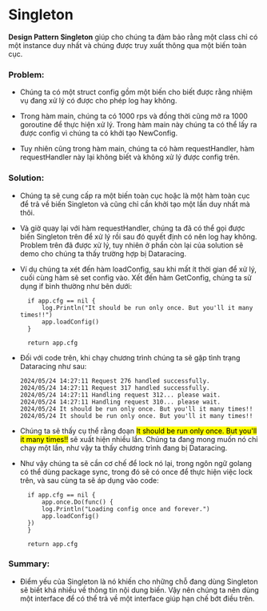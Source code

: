 # Singleton

**Design Pattern Singleton** giúp cho chúng ta đảm bảo rằng một class chỉ có một instance duy nhất và chúng được truy xuất thông qua một biến toàn cục.

### Problem:

- Chúng ta có một struct config gồm một biến cho biết được rằng nhiệm vụ đang xử lý có được cho phép log hay không.

- Trong hàm main, chúng ta có 1000 rps và đồng thời cũng mở ra 1000 goroutine để thực hiện xử lý. Trong hàm main này chúng ta có thể lấy ra được config vì chúng ta có khởi tạo NewConfig.

- Tuy nhiên cũng trong hàm main, chúng ta có hàm requestHandler, hàm requestHandler này lại không biết và không xử lý được config trên.

### Solution:

- Chúng ta sẽ cung cấp ra một biến toàn cục hoặc là một hàm toàn cục để trả về biến Singleton và cũng chỉ cần khởi tạo một lần duy nhất mà thôi.

- Và giờ quay lại với hàm requestHandler, chúng ta đã có thể gọi được biến Singleton trên để xử lý rồi sau đó quyết định có nên log hay không. Problem trên đã được xử lý, tuy nhiên ở phần còn lại của solution sẽ demo cho chúng ta thấy trường hợp bị Dataracing.

- Ví dụ chúng ta xét đến hàm loadConfig, sau khi mất ít thời gian để xử lý, cuối cùng hàm sẽ set config vào. Xết đến hàm GetConfig, chúng ta sử dụng if bình thường như bên dưới:

  ```golang
    if app.cfg == nil {
        log.Println("It should be run only once. But you'll it many times!!")
        app.loadConfig()
    }

    return app.cfg
  ```

- Đối với code trên, khi chạy chương trình chúng ta sẽ gặp tình trạng Dataracing như sau:

  ```plantext
  2024/05/24 14:27:11 Request 276 handled successfully.
  2024/05/24 14:27:11 Request 317 handled successfully.
  2024/05/24 14:27:11 Handling request 312... please wait.
  2024/05/24 14:27:11 Handling request 310... please wait.
  2024/05/24 It should be run only once. But you'll it many times!!
  2024/05/24 It should be run only once. But you'll it many times!!
  ```

- Chúng ta sẽ thấy cụ thể rằng đoạn <mark>It should be run only once. But you'll it many times!!</mark> sẽ xuất hiện nhiều lần. Chúng ta đang mong muốn nó chỉ chạy một lần, như vậy ta thấy chương trình đang bị Dataracing.

- Như vậy chúng ta sẽ cần cơ chế để lock nó lại, trong ngôn ngữ golang có thể dùng package sync, trong đó sẽ có once để thực hiện việc lock trên, và sau cùng ta sẽ áp dụng vào code:

  ```golang
    if app.cfg == nil {
        app.once.Do(func() {
  		log.Println("Loading config once and forever.")
  		app.loadConfig()
  	})
    }

    return app.cfg
  ```

### Summary:

- Điểm yếu của Singleton là nó khiến cho những chỗ đang dùng Singleton sẽ biết khá nhiều về thông tin nội dung biến. Vậy nên chúng ta nên dùng một interface để có thể trả về một interface giúp hạn chế bớt điều trên.
